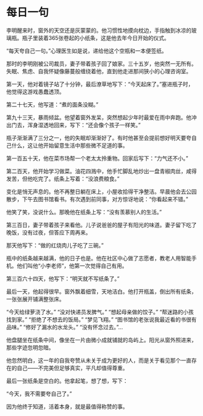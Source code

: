 # 每日一句

李明醒来时，窗外的天空还是灰蒙蒙的。他习惯性地摸向枕边，手指触到冰凉的玻璃瓶。瓶子里装着365张卷起的小纸条，这是他去年今日开始的仪式。

“每天夸自己一句。”心理医生如是说，递给他这个空瓶和一本便签纸。

那时的李明刚被公司裁员，妻子带着孩子回了娘家。三十五岁，他突然一无所有。失眠、焦虑、自我怀疑像藤蔓般缠绕着他，直到他走进那间狭小的心理咨询室。

第一天，他对着镜子站了十分钟，最后潦草地写下：“今天起床了。”塞进瓶子时，他觉得这游戏愚蠢透顶。

第二十七天，他写道：“煮的面条没糊。”

第九十三天，暴雨倾盆。他望着窗外发呆，突然想起少年时最爱在雨中奔跑。他冲出门去，浑身湿透地回来，写下：“还会像个孩子一样笑。”

瓶子渐渐满了三分之一，他的失眠却渐渐好了。有时他甚至会提前想好明天要夸自己什么，这让他开始留意生活中那些微不足道的事。

第一百五十天，他在菜市场帮一个老太太拎重物。回家后写下：“力气还不小。”

第二百天，他开始学习做菜。油花四溅中，他手忙脚乱地炒出一盘青椒肉丝，咸得发苦，但他吃完了。纸条上写着：“没浪费粮食。”

变化是悄无声息的。他不再整日躺在床上，小屋收拾得干净整洁。早晨他会去公园散步，下午去图书馆看书。有次遇到前同事，对方惊讶地说：“你看起来不错。”

他笑了笑，没说什么。那晚他在纸条上写：“没有羡慕别人的生活。”

第三百日，妻子带着孩子来看他。儿子说爸爸的屋子有阳光的味道。妻子留下吃了晚饭，没有过夜，但答应下周再来。

那天他写下：“做的红烧肉儿子吃了三碗。”

瓶中的纸条越来越满，他的日子也是。他在社区中心做了志愿者，教老人用智能手机。他们叫他“小李老师”，他第一次觉得自己有用。

第三百六十四天，他写下：“明天就不写纸条了。”

最后一天，他起得很早。窗外飘着细雪，天地洁白。他打开瓶盖，倒出所有纸条，一张张展开铺满整张床。

“今天给绿萝浇了水。”
“没对快递员发脾气。”
“想起母亲做的饺子。”
“帮迷路的小孩找到家。”
“拒绝了不想去的饭局。”
“梦见飞翔。”
“图书馆的老张说我最近看的书很有品味。”
“修好了漏水的水龙头。”
“没有怀念过去。”...

他盘腿坐在纸条中间，像坐在一片由微小成就铺就的岛屿上。阳光从窗外照进来，那些字迹忽明忽暗。

他忽然明白，这一年的自我夸赞从未关于成为更好的人，而是关于看见那个一直存在的自己——不完美但足够真实，平凡却值得尊重。

最后一张纸条是空白的。他拿起笔，想了想，写下：

“今天，我不需要夸自己了。”

因为他终于知道，活着本身，就是最值得称赞的事。